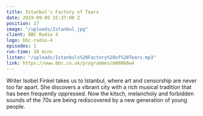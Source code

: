 ```yaml
---
title: Istanbul's Factory of Tears
date: 2019-09-05 15:37:00 Z
position: 27
image: "/uploads/Istanbul.jpg"
client: BBC Radio 4
logo: bbc-radio-4
episodes: 1
run-time: 28 mins
listen: "/uploads/Istanbuls%20Factory%20of%20Tears.mp3"
link: https://www.bbc.co.uk/programmes/m00060w4
---
```


Writer Isobel Finkel takes us to Istanbul, where art and censorship are never too far apart. She discovers a vibrant city with a rich musical tradition that has been frequently oppressed. Now the kitsch, melancholy and forbidden sounds of the 70s are being rediscovered by a new generation of young people.